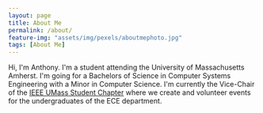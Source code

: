 ```yaml
---
layout: page
title: About Me
permalink: /about/
feature-img: "assets/img/pexels/aboutmephoto.jpg"
tags: [About Me]
---
```


Hi, I'm Anthony. I'm a student attending the University of Massachusetts Amherst. I'm going for a Bachelors of Science in Computer Systems Engineering with a Minor in Computer Science. I'm currently the Vice-Chair of the <a href = "http://sites.ieee.org/sb-umassa/">IEEE UMass Student Chapter</a> where we create and volunteer events for the undergraduates of the ECE department.

